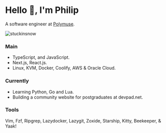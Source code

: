 # Hello 👋, I'm Philip 

A software engineer at [Polymuse](https://polymuse.tech/).

<p align="left"> <img src="https://komarev.com/ghpvc/?username=stuckinsnow&label=Profile%20views&color=0e75b6&style=flat" alt="stuckinsnow" /></p>

### Main

*  TypeScript, and JavaScript.
*  Next.js, React.js.
*  Linux, KVM, Docker, Coolify, AWS & Oracle Cloud.

### Currently

* Learning Python, Go and Lua.
* Building a community website for postgraduates at devpad.net.

### Tools

Vim, Fzf, Ripgrep, Lazydocker, Lazygit, Zoxide, Starship, Kitty, Beekeeper, & Yaak!
